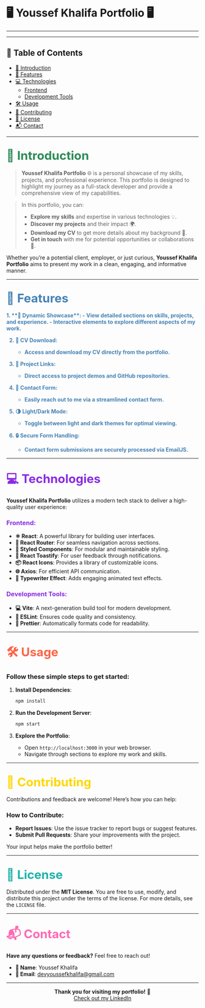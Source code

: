 # 🖥️ **Youssef Khalifa Portfolio** 🖥️

---



---

## 🌟 Table of Contents
- [📖 Introduction](#-introduction)
- [🚀 Features](#-features)
- [💻 Technologies](#-technologies)
  - [Frontend](#frontend)
  - [Development Tools](#development-tools)
- [🛠️ Usage](#%EF%B8%8F-usage)
- [🤝 Contributing](#-contributing)
- [📜 License](#-license)
- [📬 Contact](#-contact)

---

<a name="introduction"></a>
## <span style="color: #2E8B57; font-size: 1.5em;">📖 Introduction</span>

> **Youssef Khalifa Portfolio** 🌐 is a personal showcase of my skills, projects, and professional experience. This portfolio is designed to highlight my journey as a full-stack developer and provide a comprehensive view of my capabilities.

> In this portfolio, you can:
> - **Explore my skills** and expertise in various technologies 💡.
> - **Discover my projects** and their impact 🌍.
> - **Download my CV** to get more details about my background 📄.
> - **Get in touch** with me for potential opportunities or collaborations 🤝.

Whether you’re a potential client, employer, or just curious, **Youssef Khalifa Portfolio** aims to present my work in a clean, engaging, and informative manner.

---

<a name="features"></a>
## <span style="color: #4682B4; font-size: 1.5em;">🚀 Features</span>

<div style="color: #4682B4; font-weight: bold;">
1. **🌟 Dynamic Showcase**:
   - View detailed sections on skills, projects, and experience.
   - Interactive elements to explore different aspects of my work.

2. **📂 CV Download**:
   - Access and download my CV directly from the portfolio.

3. **🔗 Project Links**:
   - Direct access to project demos and GitHub repositories.

4. **📝 Contact Form**:
   - Easily reach out to me via a streamlined contact form.

5. **🌗 Light/Dark Mode**:
   - Toggle between light and dark themes for optimal viewing.

6. **🔒 Secure Form Handling**:
   - Contact form submissions are securely processed via EmailJS.
</div>

---

<a name="technologies"></a>
## <span style="color: #8A2BE2; font-size: 1.5em;">💻 Technologies</span>

**Youssef Khalifa Portfolio** utilizes a modern tech stack to deliver a high-quality user experience:

### <span style="color: #8A2BE2;">Frontend:</span> <a name="frontend"></a>
- **⚛️ React**: A powerful library for building user interfaces.
- **🔗 React Router**: For seamless navigation across sections.
- **🎨 Styled Components**: For modular and maintainable styling.
- **🔔 React Toastify**: For user feedback through notifications.
- **📦 React Icons**: Provides a library of customizable icons.
- **🌐 Axios**: For efficient API communication.
- **🎨 Typewriter Effect**: Adds engaging animated text effects.

### <span style="color: #8A2BE2;">Development Tools:</span> <a name="development-tools"></a>
- **💻 Vite**: A next-generation build tool for modern development.
- **🧹 ESLint**: Ensures code quality and consistency.
- **🎨 Prettier**: Automatically formats code for readability.

---

<a name="usage"></a>
## <span style="color: #FF6347; font-size: 1.5em;">🛠️ Usage</span>

### **Follow these simple steps to get started:**

1. **Install Dependencies**:
    ```bash
    npm install
    ```

2. **Run the Development Server**:
    ```bash
    npm start
    ```

3. **Explore the Portfolio**:
   - Open `http://localhost:3000` in your web browser.
   - Navigate through sections to explore my work and skills.

---

<a name="contributing"></a>
## <span style="color: #FFD700; font-size: 1.5em;">🤝 Contributing</span>

Contributions and feedback are welcome! Here’s how you can help:

### **How to Contribute**:
- **Report Issues**: Use the issue tracker to report bugs or suggest features.
- **Submit Pull Requests**: Share your improvements with the project.

Your input helps make the portfolio better!

---

<a name="license"></a>
## <span style="color: #20B2AA; font-size: 1.5em;">📜 License</span>

Distributed under the **MIT License**. You are free to use, modify, and distribute this project under the terms of the license. For more details, see the `LICENSE` file.

---

<a name="contact"></a>
## <span style="color: #FF69B4; font-size: 1.5em;">📬 Contact</span>

**Have any questions or feedback?** Feel free to reach out!

- **👤 Name**: Youssef Khalifa
- **📧 Email**: [devyoussefkhalifa@gmail.com](mailto:devyoussefkhalifa@gmail.com)

---

<div align="center">

**Thank you for visiting my portfolio!** 🌟  
[Check out my LinkedIn](https://www.linkedin.com/in/youssef-khalifa/)

</div>
